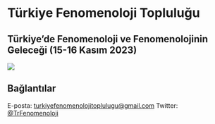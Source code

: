 # Türkiye Fenomenoloji Topluluğu

## Türkiye’de Fenomenoloji ve Fenomenolojinin Geleceği (15-16 Kasım 2023)

![](https://github.com/iufelsefe/fenomenoloji/assets/2077111/37ac1be3-13b4-47f6-9ef6-8d962b309fe3)

## Bağlantılar

E-posta: [turkiyefenomenolojitoplulugu@gmail.com](mailto:turkiyefenomenolojitoplulugu@gmail.com)
Twitter: [@TrFenomenoloji](https://twitter.com/TrFenomenoloji)
